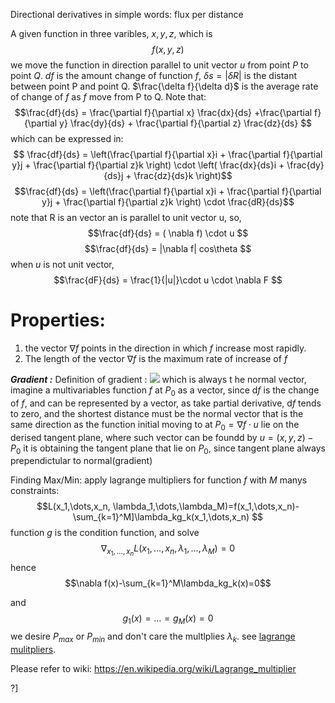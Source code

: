 Directional derivatives in simple words: flux per distance  

A given function in three varibles, $x,y,z$, which is
$$f(x, y, z)$$
we move the function in direction parallel to unit vector $u$ from point $P$ to 
point $Q$.
$df$ is the amount change of function $f$, $\delta s = |\delta R|$ is the distant 
between point P and point Q.
$\frac{\delta f}{\delta d}$ is the average rate of change of $f$ as $f$ move from 
P to Q.
Note that:
$$\frac{df}{ds} = \frac{\partial f}{\partial x} \frac{dx}{ds} +\frac{\partial 
    f}{\partial y} \frac{dy}{ds} + \frac{\partial f}{\partial z} \frac{dz}{ds} $$
which can be expressed in:
$$ \frac{df}{ds} = \left(\frac{\partial f}{\partial x}i + \frac{\partial
        f}{\partial y}j + \frac{\partial f}{\partial z}k \right) \cdot
\left( \frac{dx}{ds}i + \frac{dy}{ds}j + \frac{dz}{ds}k \right)$$
$$\frac{df}{ds} = \left(\frac{\partial f}{\partial x}i + \frac{\partial
        f}{\partial y}j + \frac{\partial f}{\partial z}k \right) \cdot
\frac{dR}{ds}$$
note that R is an vector an is parallel to unit vector u, so,
$$\frac{df}{ds} = ( \nabla f) \cdot u $$
$$\frac{df}{ds} =  |\nabla f| cos\theta $$
when $u$ is not unit vector,
$$\frac{dF}{ds} = \frac{1}{|u|}\cdot u \cdot \nabla F $$


# Properties: 
1. the vector $\nabla f$ points in the direction in which $f$ increase most
rapidly.
2. The length of the vector $\nabla f$ is the maximum rate of increase of $f$


***Gradient :***
Definition of gradient :
![](../../attach/p-8.png)
which is always t he normal vector, imagine a multivariables function $f$ at $P_0$ as a vector, since d$f$ is the change of $f$, and can be represented by a vector, as take partial derivative, d$f$ tends to zero, and the shortest distance must be the normal vector that is the same direction as the function initial moving to at $P_0 =\nabla{f}\cdot u$  lie on the derised tangent plane, where such vector can be foundd by $u =(x,y,z)-P_0$ 
it is obtaining the tangent plane that lie on $P_0$, since tangent plane always prependictular to normal(gradient)

Finding Max/Min:
apply lagrange multipliers for function $f$ with $M$ manys constraints:
$$L(x_1,\dots,x_n, \lambda_1,\dots,\lambda_M)=f(x_1,\dots,x_n)-\sum_{k=1}^M]\lambda_kg_k(x_1,\dots,x_n) $$
function $g$ is the condition function, and solve
$$\nabla_{x_1,\dots,x_n}L(x_1,\dots,x_n, \lambda_1,\dots,\lambda_M)= 0$$
hence 
$$\nabla f(x)-\sum_{k=1}^M\lambda_kg_k(x)=0$$

and $$g_1(x)=\dots=g_M(x)=0$$
we desire $P_{max}$ or $P_{min}$ and don't care the multlplies $\lambda_k$.
see [lagrange mulitpliers](./lagrange_multiplies.md).

Please refer to wiki:
https://en.wikipedia.org/wiki/Lagrange_multiplier

[](<%%>)?]

